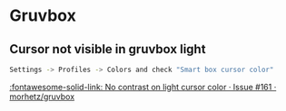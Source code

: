 # Gruvbox

## Cursor not visible in gruvbox light

```bash
Settings -> Profiles -> Colors and check "Smart box cursor color"
```

[:fontawesome-solid-link: No contrast on light cursor color · Issue #161 · morhetz/gruvbox](https://github.com/morhetz/gruvbox/issues/161)
